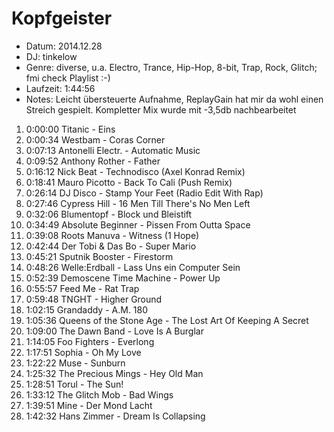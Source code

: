 # Kopfgeister

* Datum: 2014.12.28
* DJ: tinkelow
* Genre: diverse, u.a. Electro, Trance, Hip-Hop, 8-bit, Trap, Rock, Glitch; fmi check Playlist :-) 
* Laufzeit: 1:44:56
* Notes: Leicht übersteuerte Aufnahme, ReplayGain hat mir da wohl einen Streich gespielt. Kompletter Mix wurde mit -3,5db nachbearbeitet

1.  0:00:00 Titanic - Eins
2.  0:00:34 Westbam - Coras Corner
3.  0:07:13 Antonelli Electr. - Automatic Music
4.  0:09:52 Anthony Rother - Father
5.  0:16:12 Nick Beat - Technodisco (Axel Konrad Remix)
6.  0:18:41 Mauro Picotto - Back To Cali (Push Remix)
7.  0:26:14 DJ Disco - Stamp Your Feet (Radio Edit With Rap)
8.  0:27:46 Cypress Hill - 16 Men Till There's No Men Left
9.  0:32:06 Blumentopf - Block und Bleistift
10. 0:34:49 Absolute Beginner - Pissen From Outta Space
11. 0:39:08 Roots Manuva - Witness (1 Hope)
12. 0:42:44 Der Tobi & Das Bo - Super Mario
13. 0:45:21 Sputnik Booster - Firestorm
14. 0:48:26 Welle:Erdball - Lass Uns ein Computer Sein
15. 0:52:39 Demoscene Time Machine - Power Up
16. 0:55:57 Feed Me - Rat Trap
17. 0:59:48 TNGHT - Higher Ground
18. 1:02:15 Grandaddy - A.M. 180
19. 1:05:36 Queens of the Stone Age - The Lost Art Of Keeping A Secret
20. 1:09:00 The Dawn Band - Love Is A Burglar
21. 1:14:05 Foo Fighters - Everlong
22. 1:17:51 Sophia - Oh My Love
23. 1:22:22 Muse - Sunburn
24. 1:25:32 The Precious Mings - Hey Old Man
25. 1:28:51 Torul - The Sun!
26. 1:33:12 The Glitch Mob - Bad Wings
27. 1:39:51 Mine - Der Mond Lacht
28. 1:42:32 Hans Zimmer - Dream Is Collapsing
